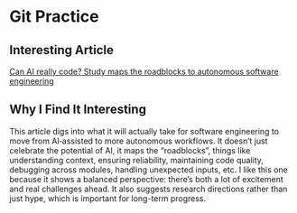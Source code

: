 # Git Practice

## Interesting Article
[Can AI really code? Study maps the roadblocks to autonomous software engineering](https://news.mit.edu/2025/can-ai-really-code-study-maps-roadblocks-to-autonomous-software-engineering-0716)  

## Why I Find It Interesting
This article digs into what it will actually take for software engineering to move from AI‐assisted to more autonomous workflows. It doesn’t just celebrate the potential of AI, it maps the “roadblocks”, things like understanding context, ensuring reliability, maintaining code quality, debugging across modules, handling unexpected inputs, etc. I like this one because it shows a balanced perspective: there’s both a lot of excitement and real challenges ahead. It also suggests research directions rather than just hype, which is important for long-term progress.

